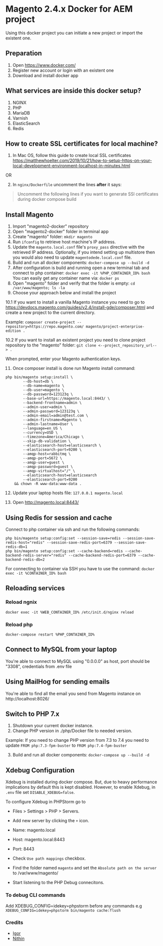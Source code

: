 # Magento 2.4.x Docker for AEM project

Using this docker project you can initiate a new project or import the existent one.

## Preparation
1. Open https://www.docker.com/
1. Register new account or login with an existent one
1. Download and install docker app

## What services are inside this docker setup?
1. NGINX
2. PHP
3. MariaDB
4. Varnish
5. ElasticSearch
6. Redis

## How to create SSL certificates for local machine?
1. In Mac OS, follow this guide to create local SSL certificates
   https://matthewhoelter.com/2019/10/21/how-to-setup-https-on-your-local-development-environment-localhost-in-minutes.html

OR

2. In `nginx/Dockerfile` uncomment the lines **after** it says:
>Uncomment the following lines if you want to generate SSl certificates during docker compose build

## Install Magento
1. Import "magento2-docker" repository
2. Open "magento2-docker" folder in terminal app
3. Create "magento" folder:
   `mkdir magento`
4. Run `ifconfig` to retrieve host machine's IP address.
5. Update the `magento.local.conf` file's `proxy_pass` directive with the retrieved
   IP address. Optionally, if you intend setting up multistore then you would
   also need to update `magentodede.local.conf` file.
6. Build and run all docker components:
   `docker-compose up --build -d`
7. After configuration is build and running open a new terminal tab and connect to php container:
   `docker exec -it %PHP_CONTAINER_ID% bash`
   You can easily get any container name via:
   `docker ps`
8. Open "magento" folder and verify that the folder is empty:
   `cd /var/www/magento; ls -la`
9. Choose your approach below and install the project

10.1 If you want to install a vanilla Magento instance you need to go to https://devdocs.magento.com/guides/v2.4/install-gde/composer.html
and create a new project to the current directory.

Example:
`composer create-project --repository=https://repo.magento.com/ magento/project-enterprise-edition .`

10.2 If you want to install an existent project you need to clone project repository to the "magento" folder:
`git clone <--project_repository_url--> .`

When prompted, enter your Magento authentication keys.

11. Once composer install is done run Magento install command:
```shell
php bin/magento setup:install \
        --db-host=db \
        --db-name=magento \
        --db-user=magento \
        --db-password=123123q \
        --base-url=https://magento.local:8443/ \
        --backend-frontname=admin \
        --admin-user=admin \
        --admin-password=123123q \
        --admin-email=admin@test.com \
        --admin-firstname=Magento \
        --admin-lastname=User \
        --language=en_US \
        --currency=USD \
        --timezone=America/Chicago \
        --skip-db-validation \
        --elasticsearch-host=elasticsearch \
        --elasticsearch-port=9200 \
        --amqp-host=rabbitmq \
        --amqp-port=5672 \
        --amqp-user=guest \
        --amqp-password=guest \
        --amqp-virtualhost="/" \
        --elasticsearch-host=elasticsearch 
        --elasticsearch-port=9200
    && chown -R www-data:www-data .
```

12. Update your laptop hosts file: `127.0.0.1 magento.local`

13. Open http://magento.local:8443/

## Using Redis for session and cache
Connect to php container via ssh and run the following commands:
```shell
php bin/magento setup:config:set --session-save=redis --session-save-redis-host="redis" --session-save-redis-port=6379 --session-save-redis-db=1
php bin/magento setup:config:set --cache-backend=redis --cache-backend-redis-server="redis" --cache-backend-redis-port=6379 --cache-backend-redis-db=2
```

For connecting to container via SSH you have to use the command:
`docker exec -it %CONTAINER_ID% bash`

## Reloading services

### Reload ngnix
```
docker exec -it %WEB_CONTAINER_ID% /etc/init.d/nginx reload
```

### Reload php
```
docker-compose restart %PHP_CONTAINER_ID%
```

## Connect to MySQL from your laptop
You're able to connect to MySQL using "0.0.0.0" as host, port should be
"3308", credentials from .env file

## Using MailHog for sending emails
You're able to find all the email you send from Magento instance on http://localhost:8026/

## Switch to PHP 7.x
1. Shutdown your current docker instance.
2. Change PHP version in ./php/Docker file to needed version.

Example:
If you need to change PHP version from 7.3 to 7.4 you need to update
`FROM php:7.3-fpm-buster` to `FROM php:7.4-fpm-buster`

3. Build and run all docker components:
   `docker-compose up --build -d`

## Xdebug Configuration
Xdebug is installed during docker compose. But, due to heavy performance
implications by default this is kept disabled.
However, to enable Xdebug, in `.env` file set `DISABLE_XDEBUG=false`.

To configure Xdebug in PHPStorm go to 
- Files > Settings > PHP > Servers.
- Add new server by clicking the `+` icon.
- Name: magento.local
- Host: magento.local:8443
- Port: 8443

- Check `Use path mappings` checkbox.
- Find the folder named `magento` and set the `Absolute path on the server` 
  to /var/www/magento/

- Start listening to the PHP Debug connecitons.

### To debug CLI commands
Add XDEBUG_CONFIG=idekey=phpstorm before any commands 
e.g `XDEBUG_CONFIG=idekey=phpstorm bin/magento cache:flush`

### Credits
- [Igor](https://github.com/isydorenko)
- [Nithin](https://github.com/nithincninan/)